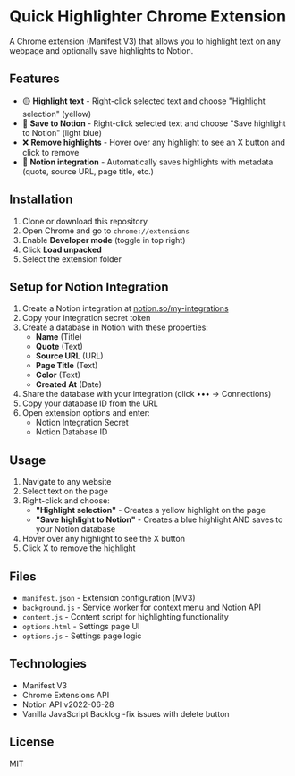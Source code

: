 # Quick Highlighter Chrome Extension

A Chrome extension (Manifest V3) that allows you to highlight text on any webpage and optionally save highlights to Notion.

## Features

- 🟡 **Highlight text** - Right-click selected text and choose "Highlight selection" (yellow)
- 🔵 **Save to Notion** - Right-click selected text and choose "Save highlight to Notion" (light blue)
- ❌ **Remove highlights** - Hover over any highlight to see an X button and click to remove
- 💾 **Notion integration** - Automatically saves highlights with metadata (quote, source URL, page title, etc.)

## Installation

1. Clone or download this repository
2. Open Chrome and go to `chrome://extensions`
3. Enable **Developer mode** (toggle in top right)
4. Click **Load unpacked**
5. Select the extension folder

## Setup for Notion Integration

1. Create a Notion integration at [notion.so/my-integrations](https://www.notion.so/my-integrations)
2. Copy your integration secret token
3. Create a database in Notion with these properties:
   - **Name** (Title)
   - **Quote** (Text)
   - **Source URL** (URL)
   - **Page Title** (Text)
   - **Color** (Text)
   - **Created At** (Date)
4. Share the database with your integration (click ••• → Connections)
5. Copy your database ID from the URL
6. Open extension options and enter:
   - Notion Integration Secret
   - Notion Database ID

## Usage

1. Navigate to any website
2. Select text on the page
3. Right-click and choose:
   - **"Highlight selection"** - Creates a yellow highlight on the page
   - **"Save highlight to Notion"** - Creates a blue highlight AND saves to your Notion database
4. Hover over any highlight to see the X button
5. Click X to remove the highlight

## Files

- `manifest.json` - Extension configuration (MV3)
- `background.js` - Service worker for context menu and Notion API
- `content.js` - Content script for highlighting functionality
- `options.html` - Settings page UI
- `options.js` - Settings page logic

## Technologies

- Manifest V3
- Chrome Extensions API
- Notion API v2022-06-28
- Vanilla JavaScript
Backlog
-fix issues with delete button

## License
MIT
